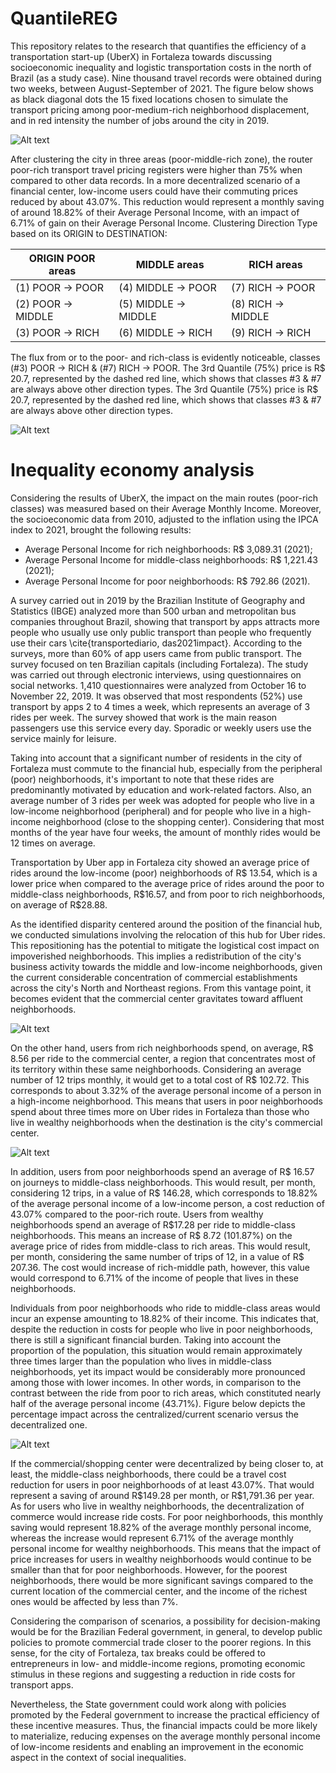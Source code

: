 # QuantileREG

This repository relates to the research that quantifies the efficiency of a transportation start-up (UberX) in Fortaleza towards discussing socioeconomic inequality and logistic transportation costs in the north of Brazil (as a study case). Nine thousand travel records were obtained during two weeks, between August-September of 2021. The figure below shows as black diagonal dots the 15 fixed locations chosen to simulate the transport pricing among poor-medium-rich neighborhood displacement, and in red intensity the number of jobs around the city in 2019.

![Alt text](https://github.com/ProfNascimento/QuantileREG/blob/main/MAP.png "Fortaleza’s geolocation, followed by the number of jobs around the city in 2019 (used as a reference) and its density draw in red intensity.")

After clustering the city in three areas (poor-middle-rich zone), the router poor-rich transport travel pricing registers were higher than 75% when compared to other data records. In a more decentralized scenario of a financial center, low-income users could have their commuting prices reduced by about 43.07%. This reduction would represent a monthly saving of around 18.82% of their Average Personal Income, with an impact of 6.71% of gain on their Average Personal Income. Clustering Direction Type based on its ORIGIN to DESTINATION:

| ORIGIN POOR areas | MIDDLE areas         | RICH areas         |
|-------------------|----------------------|--------------------|
|(1) POOR -> POOR   | (4) MIDDLE -> POOR   | (7) RICH -> POOR   |
|(2) POOR -> MIDDLE | (5) MIDDLE -> MIDDLE | (8) RICH -> MIDDLE |
|(3) POOR -> RICH   | (6) MIDDLE -> RICH   | (9) RICH -> RICH   | 

The flux from or to the poor- and rich-class is evidently noticeable, classes (\#3) POOR -> RICH \& (\#7) RICH -> POOR. The 3rd Quantile (75\%) price is R\$ 20.7, represented by the dashed red line, which shows that classes \#3 \& \#7 are always above other direction types. The 3rd Quantile (75%) price is R$ 20.7, represented by the dashed red line, which shows that classes #3 & #7 are always above other direction types.

![Alt text](https://github.com/ProfNascimento/QuantileREG/blob/main/PRICE_DIRECTION2.png "The price distribution per period of the day versus weekday, according to the nine direction types (ORIGIN to DESTINATION).")

# Inequality economy analysis
Considering the results of UberX, the impact on the main routes (poor-rich classes) was measured based on their Average Monthly Income. Moreover, the socioeconomic data from 2010, adjusted to the inflation using the IPCA index to 2021, brought the following results:

- Average Personal Income for rich neighborhoods: R\$ 3,089.31 (2021);
- Average Personal Income for middle-class neighborhoods: R\$ 1,221.43 (2021);
- Average Personal Income for poor neighborhoods: R\$ 792.86 (2021).

A survey carried out in 2019 by the Brazilian Institute of Geography and Statistics (IBGE) analyzed more than 500 urban and metropolitan bus companies throughout Brazil, showing that transport by apps attracts more people who usually use only public transport than people who frequently use their cars \cite{transportediario, das2021impact}. According to the surveys, more than 60\% of app users came from public transport. The survey focused on ten Brazilian capitals (including Fortaleza). The study was carried out through electronic interviews, using questionnaires on social networks. 1,410 questionnaires were analyzed from October 16 to November 22, 2019. It was observed that most respondents (52\%) use transport by apps 2 to 4 times a week, which represents an average of 3 rides per week. The survey showed that work is the main reason passengers use this service every day. Sporadic or weekly users use the service mainly for leisure.

Taking into account that a significant number of residents in the city of Fortaleza must commute to the financial hub, especially from the peripheral (poor) neighborhoods, it's important to note that these rides are predominantly motivated by education and work-related factors. Also, an average number of 3 rides per week was adopted for people who live in a low-income neighborhood (peripheral) and for people who live in a high-income neighborhood (close to the shopping center). Considering that most months of the year have four weeks, the amount of monthly rides would be 12 times on average.

Transportation by Uber app in Fortaleza city showed an average price of rides around the low-income (poor) neighborhoods of R\$ 13.54, which is a lower price when compared to the average price of rides around the poor to middle-class neighborhoods, R\$16.57, and from poor to rich neighborhoods, on average of R\$28.88.

As the identified disparity centered around the position of the financial hub, we conducted simulations involving the relocation of this hub for Uber rides. This repositioning has the potential to mitigate the logistical cost impact on impoverished neighborhoods. This implies a redistribution of the city's business activity towards the middle and low-income neighborhoods, given the current considerable concentration of commercial establishments across the city's North and Northeast regions. From this vantage point, it becomes evident that the commercial center gravitates toward affluent neighborhoods.

![Alt text](https://github.com/ProfNascimento/QuantileREG/blob/main/Income.png)

On the other hand, users from rich neighborhoods spend, on average, R\$ 8.56 per ride to the commercial center, a region that concentrates most of its territory within these same neighborhoods. Considering an average number of 12 trips monthly, it would get to a total cost of R\$ 102.72. This corresponds to about 3.32\% of the average personal income of a person in a high-income neighborhood. This means that users in poor neighborhoods spend about three times more on Uber rides in Fortaleza than those who live in wealthy neighborhoods when the destination is the city's commercial center.

![Alt text](https://github.com/ProfNascimento/QuantileREG/blob/main/cost.png)

In addition, users from poor neighborhoods spend an average of R\$ 16.57 on journeys to middle-class neighborhoods. This would result, per month, considering 12 trips, in a value of R\$ 146.28, which corresponds to 18.82\% of the average personal income of a low-income person, a cost reduction of 43.07\% compared to the poor-rich route. Users from wealthy neighborhoods spend an average of R\$17.28 per ride to middle-class neighborhoods. This means an increase of R\$ 8.72 (101.87\%) on the average price of rides from middle-class to rich areas. This would result, per month, considering the same number of trips of 12, in a value of R\$ 207.36. The cost would increase of rich-middle path, however, this value would correspond to 6.71\% of the income of people that lives in these neighborhoods.

Individuals from poor neighborhoods who ride to middle-class areas would incur an expense amounting to 18.82\% of their income. This indicates that, despite the reduction in costs for people who live in poor neighborhoods, there is still a significant financial burden. Taking into account the proportion of the population, this situation would remain approximately three times larger than the population who lives in middle-class neighborhoods, yet its impact would be considerably more pronounced among those with lower incomes. In other words, in comparison to the contrast between the ride from poor to rich areas, which constituted nearly half of the average personal income (43.71\%). Figure below depicts the percentage impact across the centralized/current scenario versus the decentralized one.

![Alt text](https://github.com/ProfNascimento/QuantileREG/blob/main/impact.png)

If the commercial/shopping center were decentralized by being closer to, at least, the middle-class neighborhoods, there could be a travel cost reduction for users in poor neighborhoods of at least 43.07\%. That would represent a saving of around R\$149.28 per month, or R\$1,791.36 per year. As for users who live in wealthy neighborhoods, the decentralization of commerce would increase ride costs. For poor neighborhoods, this monthly saving would represent 18.82\% of the average monthly personal income, whereas the increase would represent 6.71\% of the average monthly personal income for wealthy neighborhoods. This means that the impact of price increases for users in wealthy neighborhoods would continue to be smaller than that for poor neighborhoods. However, for the poorest neighborhoods, there would be more significant savings compared to the current location of the commercial center, and the income of the richest ones would be affected by less than 7\%.

Considering the comparison of scenarios, a possibility for decision-making would be for the Brazilian Federal government, in general, to develop public policies to promote commercial trade closer to the poorer regions. In this sense, for the city of Fortaleza, tax breaks could be offered to entrepreneurs in low- and middle-income regions, promoting economic stimulus in these regions and suggesting a reduction in ride costs for transport apps.

Nevertheless, the State government could work along with policies promoted by the Federal government to increase the practical efficiency of these incentive measures. Thus, the financial impacts could be more likely to materialize, reducing expenses on the average monthly personal income of low-income residents and enabling an improvement in the economic aspect in the context of social inequalities.
